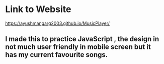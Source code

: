 # Link to Website
https://ayushmangarg2003.github.io/MusicPlayer/

## I made this to practice JavaScript , the design in not much user friendly in mobile screen but it has my current favourite songs.
